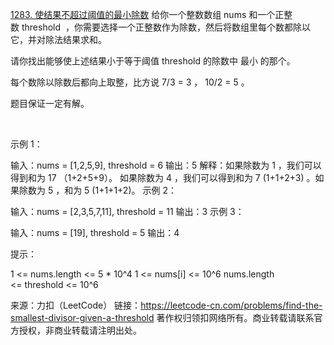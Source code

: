 [1283. 使结果不超过阈值的最小除数](https://leetcode-cn.com/problems/find-the-smallest-divisor-given-a-threshold/)
给你一个整数数组 nums 和一个正整数 threshold  ，你需要选择一个正整数作为除数，然后将数组里每个数都除以它，并对除法结果求和。

请你找出能够使上述结果小于等于阈值 threshold 的除数中 最小 的那个。

每个数除以除数后都向上取整，比方说 7/3 = 3 ， 10/2 = 5 。

题目保证一定有解。

 

示例 1：

输入：nums = [1,2,5,9], threshold = 6
输出：5
解释：如果除数为 1 ，我们可以得到和为 17 （1+2+5+9）。
如果除数为 4 ，我们可以得到和为 7 (1+1+2+3) 。如果除数为 5 ，和为 5 (1+1+1+2)。
示例 2：

输入：nums = [2,3,5,7,11], threshold = 11
输出：3
示例 3：

输入：nums = [19], threshold = 5
输出：4
 

提示：

1 <= nums.length <= 5 * 10^4
1 <= nums[i] <= 10^6
nums.length <= threshold <= 10^6


来源：力扣（LeetCode）
链接：https://leetcode-cn.com/problems/find-the-smallest-divisor-given-a-threshold
著作权归领扣网络所有。商业转载请联系官方授权，非商业转载请注明出处。